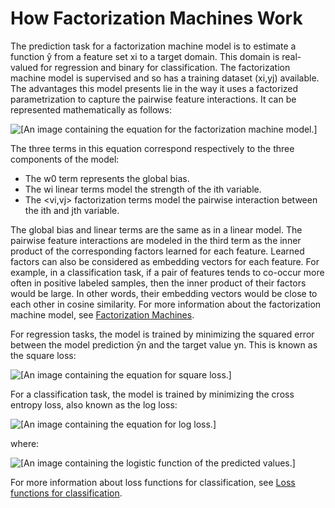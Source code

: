 # How Factorization Machines Work<a name="fact-machines-howitworks"></a>

The prediction task for a factorization machine model is to estimate a function ŷ from a feature set xi to a target domain\. This domain is real\-valued for regression and binary for classification\. The factorization machine model is supervised and so has a training dataset \(xi,yj\) available\. The advantages this model presents lie in the way it uses a factorized parametrization to capture the pairwise feature interactions\. It can be represented mathematically as follows: 

![\[An image containing the equation for the factorization machine model.\]](http://docs.aws.amazon.com/sagemaker/latest/dg/images/FM1.jpg)

 The three terms in this equation correspond respectively to the three components of the model: 
+ The w0 term represents the global bias\.
+ The wi linear terms model the strength of the ith variable\.
+ The <vi,vj> factorization terms model the pairwise interaction between the ith and jth variable\.

The global bias and linear terms are the same as in a linear model\. The pairwise feature interactions are modeled in the third term as the inner product of the corresponding factors learned for each feature\. Learned factors can also be considered as embedding vectors for each feature\. For example, in a classification task, if a pair of features tends to co\-occur more often in positive labeled samples, then the inner product of their factors would be large\. In other words, their embedding vectors would be close to each other in cosine similarity\. For more information about the factorization machine model, see [Factorization Machines](https://www.csie.ntu.edu.tw/~b97053/paper/Rendle2010FM.pdf)\.

For regression tasks, the model is trained by minimizing the squared error between the model prediction ŷn and the target value yn\. This is known as the square loss:

![\[An image containing the equation for square loss.\]](http://docs.aws.amazon.com/sagemaker/latest/dg/images/FM2.jpg)

For a classification task, the model is trained by minimizing the cross entropy loss, also known as the log loss: 

![\[An image containing the equation for log loss.\]](http://docs.aws.amazon.com/sagemaker/latest/dg/images/FM3.jpg)

where: 

![\[An image containing the logistic function of the predicted values.\]](http://docs.aws.amazon.com/sagemaker/latest/dg/images/FM4.jpg)

For more information about loss functions for classification, see [Loss functions for classification](https://en.wikipedia.org/wiki/Loss_functions_for_classification)\.